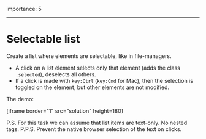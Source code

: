 importance: 5

---

# Selectable list

Create a list where elements are selectable, like in file-managers.

- A click on a list element selects only that element (adds the class `.selected`), deselects all others.
- If a click is made with `key:Ctrl` (`key:Cmd` for Mac), then the selection is toggled on the element, but other elements are not modified.

The demo:

[iframe border="1" src="solution" height=180]

P.S. For this task we can assume that list items are text-only. No nested tags.
P.P.S. Prevent the native browser selection of the text on clicks.
